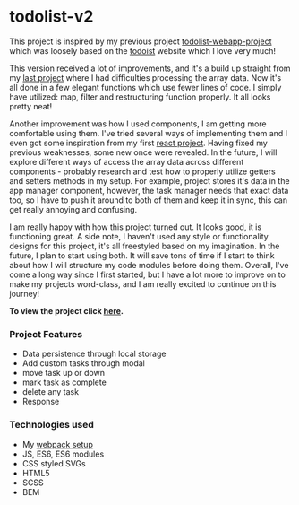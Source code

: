 
# todolist-v2

This project is inspired by my previous project [todolist-webapp-project](https://w3althambition.github.io/todolist-webapp-project/) which was loosely based on the [todoist](https://todoist.com) website which I love very much!

This version received a lot of improvements, and it's a build up straight from my [last project](https://github.com/w3althambition/world-clock) where I had difficulties processing the array data. Now it's all done in a few elegant functions which use fewer lines of code. I simply have utilized: map, filter and restructuring function properly. It all looks pretty neat!

Another improvement was how I used components, I am getting more comfortable using them. I've tried several ways of implementing them and I even got some inspiration from my first [react project](https://github.com/w3althambition/react-todo-app). Having fixed my previous weaknesses, some new once were revealed. In the future, I will explore different ways of access the array data across different components - probably research and test how to properly utilize getters and setters methods in my setup. For example, project stores it's data in the app manager component, however, the task manager needs that exact data too, so I have to push it around to both of them and keep it in sync, this can get really annoying and confusing.

I am really happy with how this project turned out. It looks good, it is functioning great. A side note, I haven't used any style or functionality designs for this project, it's all freestyled based on my imagination. In the future, I plan to start using both. It will save tons of time if I start to think about how I will structure my code modules before doing them. Overall, I've come a long way since I first started, but I have a lot more to improve on to make my projects word-class, and I am really excited to continue on this journey!

**To view the project click [here](https://w3althambition.github.io/todolist-v2/dist/index.html).**


### Project Features 
* Data persistence through local storage
* Add custom tasks through modal
* move task up or down
* mark task as complete
* delete any task
* Response

### Technologies used
* My [webpack setup](https://github.com/w3althambition/webpack-framework)
* JS, ES6, ES6 modules
* CSS styled SVGs
* HTML5
* SCSS
* BEM

